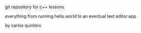 git repository for c++ lessons

everything from running hello world to an eventual text editor app

by carlos quintero
